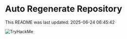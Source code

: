 # Auto Regenerate Repository

This README was last updated: 2025-06-24 06:45:42

 ![TryHackMe](https://tryhackme.com/badge/533634)